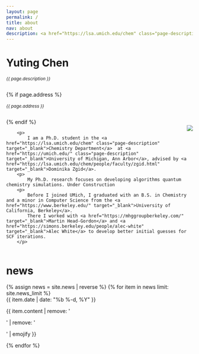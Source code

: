 ```yaml
---
layout: page
permalink: /
title: about
nav: about
description: <a href="https://lsa.umich.edu/chem" class="page-description" target="_blank">Chemistry Department</a> • <a href="https://rackham.umich.edu/" class="page-description" target="_blank">Rackham Graduate School</a> • <a href="https://umich.edu/" class="page-description" target="_blank">University of Michigan, Ann Arbor</a>
---
```


<div class="col p-0 pt-4 pb-4">
  <h1 class="pb-3 title text-left font-weight-bold">Yuting Chen</h1>
  <h6 class="m-0 mb-2" style="font-size: 0.83em;">{{ page.description }}</h6>
  {% if page.address %}
      <h6 class="m-0 mb-2" style="font-size: 0.83em;">{{ page.address }}</h6>
  {% endif %}
</div>

<!-- Introduction -->

<div style="display: flex; flex-wrap: wrap;">
    <div class="text-justify p-0">
        <div class="col-xs-12 col-sm-6 p-0 pt-2 pb-sm-2 pb-4 pl-sm-4 text-center" style="float: right;">
          <img class="profile-img img-responsive" src="{{ 'penguin.png' | prepend: '/assets/img/' | prepend: site.baseurl | prepend: site.url }}">
        </div>

        <p>
            I am a Ph.D. student in the <a href="https://lsa.umich.edu/chem" class="page-description" target="_blank">Chemistry Department</a>  at <a href="https://umich.edu/" class="page-description" target="_blank">University of Michigan, Ann Arbor</a>, advised by <a href="https://lsa.umich.edu/chem/people/faculty/zgid.html" target="_blank">Dominika Zgid</a>.
        <p>
            My Ph.D. research focuses on developing algorithms quantum chemistry simulations. Under Construction
        <p>
            Before I joined UMich, I graduated with an B.S. in Chemistry and a minor in Computer Science from the <a href="https://www.berkeley.edu/" target="_blank">University of California, Berkeley</a>.
            There I worked with <a href="https://mhggroupberkeley.com/" target="_blank">Martin Head-Gordon</a> and <a href="https://simons.berkeley.edu/people/alec-white" target="_blank">Alec White</a> to develop better initial guesses for SCF iterations.
        </p>
  </div>
</div>


<!-- News -->
<div class="news mt-3 p-0">
  <h1 class="title mb-4 p-0">news</h1>
  {% assign news = site.news | reverse %}
  {% for item in news limit: site.news_limit %}
    <div class="row p-0">
      <div class="col-sm-2 p-0">
        <span class="badge light-green darken-1 font-weight-bold text-uppercase align-middle date ml-3">
          {{ item.date | date: "%b %-d, %Y" }}
        </span>
      </div>
      <div class="col-sm-10 mt-2 mt-sm-0 ml-3 ml-md-0 p-0 font-weight-light text">
        <p>{{ item.content | remove: '<p>' | remove: '</p>' | emojify }}</p>
      </div>
    </div>
  {% endfor %}
</div>
